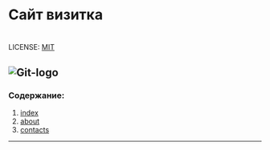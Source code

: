  # <h1>Сайт визитка<h1>

LICENSE: [MIT](./license.md)

![Git-logo](./assets/git-logo.png)
---

### Содержание:

1. [index](./pages/index.html)
2. [about](./pages/about.html)
3. [contacts](./pages/contacts.html)







---

<!--Html by Vladimír Prokop license [All rights reserved](https://www.flickr.com/photos/127508382@N06/18873113566/in/photolist-uKKD8L-kPN9f-7xGVHh-Qde8f3-MoYRkm-6MbatH-yjEA9-Dm9eXP-5w2NM9-2jTpbmH-MojoU3-FwK5Kz-2mGsqYc-2i9Tjnj-2n1KXpV-PRwD5g-2hycz6a-2mWDkZZ-QBC4ZD-2niGXCk-2kXNAby-2mMN24f-25qKLW7-2jnBQbX-2kyczxN-2nxYnLk-HYLFVk-2kMdnpj-2nATgHx-2kYdNW2-2mZ1WvK-2jX8Tzn-2n1kUQQ-2jGSU67-2njVM5b-2ivYQbQ-rSXP8Q-2nqwACR-2kY6tQA-2iNvuqM-2nivexU-2kGfBwF-2kJThQp-2mdqEZM-2kwaTxP-Z5AXSJ-2kEzKu1-2mjd5pe-25uRCft-2hvkYJZ)-->

